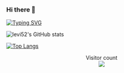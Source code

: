 ### Hi there 👋
<a href="https://git.io/typing-svg"><img src="https://readme-typing-svg.demolab.com?font=Fira+Code&pause=1000&color=8B30F7&width=435&lines=hello+levi52" alt="Typing SVG" /></a>

![levi52's GitHub stats](https://github-readme-stats.vercel.app/api?username=levi52&show_icons=true&theme=tokyonight)

[![Top Langs](https://github-readme-stats.vercel.app/api/top-langs/?username=levi52)](https://github.com/levi52/github-readme-stats)

<p align="center"> 
  Visitor count<br>
  <img src="https://profile-counter.glitch.me/levi52/count.svg" />
</p>


<!--
**levi52/levi52** is a ✨ _special_ ✨ repository because its `README.md` (this file) appears on your GitHub profile.

Here are some ideas to get you started:

- 🔭 I’m currently working on ...
- 🌱 I’m currently learning ...
- 👯 I’m looking to collaborate on ...
- 🤔 I’m looking for help with ...
- 💬 Ask me about ...
- 📫 How to reach me: ...
- 😄 Pronouns: ...
- ⚡ Fun fact: ...
-->
